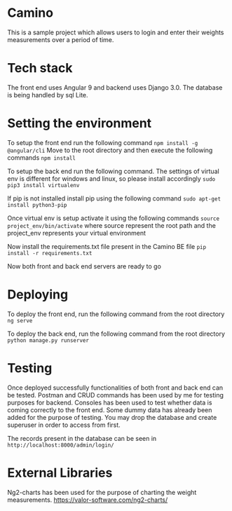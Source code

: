 # Camino
This is a sample project which allows users to login and enter their weights measurements over a period of time.

# Tech stack
The front end uses Angular 9 and backend uses Django 3.0. The database is being handled by sql Lite.

# Setting the environment
To setup the front end run the following command
`npm install -g @angular/cli`
Move to the root directory and then execute the following commands
`npm install`

To setup the back end run the following command. The settings of virtual env is different for windows and linux, so please install accordingly
`sudo pip3 install virtualenv`

If pip is not installed install pip using the following command
`sudo apt-get install python3-pip`

Once virtual env is setup activate it using the following commands
`source project_env/bin/activate`
where source represent the root path and the project_env represents your virtual environment

Now install the requirements.txt file present in the Camino BE file
`pip install -r requirements.txt`

Now both front and back end servers are ready to go

# Deploying
To deploy the front end, run the following command from the root directory
`ng serve`

To deploy the back end, run the following command from the root directory
`python manage.py runserver`

# Testing
Once deployed successfully functionalities of both front and back end can be tested. Postman and CRUD commands has been used by me for testing purposes for backend. Consoles has been used to test whether data is coming correctly to the front end. Some dummy data has already been added for the purpose of testing. You may drop the database and create superuser in order to access from first.

The records present in the database can be seen in `http://localhost:8000/admin/login/`

# External Libraries
Ng2-charts has been used for the purpose of charting the weight measurements.
https://valor-software.com/ng2-charts/